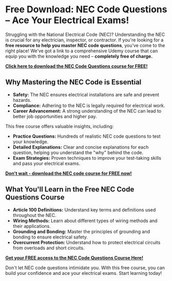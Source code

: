 # Free Download: NEC Code Questions – Ace Your Electrical Exams!

Struggling with the National Electrical Code (NEC)? Understanding the NEC is crucial for any electrician, inspector, or contractor. If you're looking for a **free resource to help you master NEC code questions**, you’ve come to the right place! We’ve got a link to a comprehensive Udemy course that can equip you with the knowledge you need – **completely free of charge.**

[**Click here to download the NEC Code Questions course for FREE!**](https://udemywork.com/nec-code-questions)

## Why Mastering the NEC Code is Essential

*   **Safety:** The NEC ensures electrical installations are safe and prevent hazards.
*   **Compliance:** Adhering to the NEC is legally required for electrical work.
*   **Career Advancement:** A strong understanding of the NEC can lead to better job opportunities and higher pay.

This free course offers valuable insights, including:

*   **Practice Questions:** Hundreds of realistic NEC code questions to test your knowledge.
*   **Detailed Explanations:** Clear and concise explanations for each question, helping you understand the "why" behind the code.
*   **Exam Strategies:** Proven techniques to improve your test-taking skills and pass your electrical exams.

[**Don't wait - download the NEC code course for FREE now!**](https://udemywork.com/nec-code-questions)

## What You'll Learn in the Free NEC Code Questions Course

*   **Article 100 Definitions:** Understand key terms and definitions used throughout the NEC.
*   **Wiring Methods:** Learn about different types of wiring methods and their applications.
*   **Grounding and Bonding:** Master the principles of grounding and bonding to ensure electrical safety.
*   **Overcurrent Protection:** Understand how to protect electrical circuits from overloads and short circuits.

[**Get your FREE access to the NEC Code Questions Course Here!**](https://udemywork.com/nec-code-questions)

Don't let NEC code questions intimidate you. With this free course, you can build your confidence and ace your electrical exams. Start learning today!
